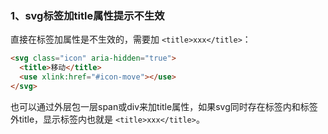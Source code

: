 ### 1、svg标签加title属性提示不生效
直接在标签加属性是不生效的，需要加 `<title>xxx</title>`：
```html
<svg class="icon" aria-hidden="true">
  <title>移动</title>
  <use xlink:href="#icon-move"></use>
</svg>
```
也可以通过外层包一层span或div来加title属性，如果svg同时存在标签内和标签外title，显示标签内也就是 `<title>xxx</title>`。
